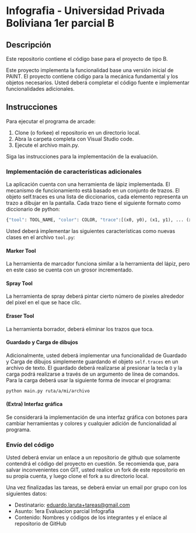 # Infografia - Universidad Privada Boliviana 1er parcial B

## Descripción

Este repositorio contiene el código base para el proyecto de tipo B.

Este proyecto implementa la funcionalidad base una versión inicial de PAINT. El proyecto contiene código para la mecánica fundamental y los objetos necesarios. Usted deberá completar el código fuente e implementar funcionalidades adicionales.

## Instrucciones

Para ejecutar el programa de arcade:

1. Clone (o forkee) el repositorio en un directorio local.
2. Abra la carpeta completa con Visual Studio code.
3. Ejecute el archivo main.py.

Siga las instrucciones para la implementación de la evaluación.

### Implementación de características adicionales

La aplicación cuenta con una herramienta de lápiz implementada. El mecanismo de funcionamiento está basado en un conjunto de trazos. El objeto self.traces es una lista de diccionarios, cada elemento representa un trazo a dibujar en la pantalla. Cada trazo tiene el siguiente formato como diccionario de python:
```python
{"tool": TOOL_NAME, "color": COLOR, "trace":[(x0, y0), (x1, y1), ... (xn, yn)]}
```
Usted deberá implementar las siguientes características como nuevas clases en el archivo `tool.py`:

#### Marker Tool

La herramienta de marcador funciona similar a la herramienta del lápiz, pero en este caso se cuenta con un grosor incrementado.

#### Spray Tool

La herramienta de spray deberá pintar cierto número de pixeles alrededor del pixel en el que se hace clic.

#### Eraser Tool

La herramienta borrador, deberá eliminar los trazos que toca.

#### Guardado y Carga de dibujos

Adicionalmente, usted deberá implementar una funcionalidad de Guardado y Carga de dibujos simplemente guardando el objeto `self.traces` en un archivo de texto.
El guardado deberá realizarse al presionar la tecla `O` y la carga podrá realizarse a través de un argumento de línea de comandos.
Para la carga deberá usar la siguiente forma de invocar el programa:

```bash
python main.py ruta/a/mi/archivo
```


#### (Extra) Interfaz gráfica

Se considerará la implementación de una interfaz gráfica con botones para cambiar herramientas y colores y cualquier adición de funcionalidad al programa.

### Envío del código

Usted deberá enviar un enlace a un repositorio de github que solamente contendrá el código del proyecto en cuestión. Se recomienda que, para salvar inconvenientes con GIT, usted realice un fork de este repositorio en su propia cuenta, y luego clone el fork a su directorio local. 

Una vez finalizadas las tareas, se deberá enviar un email por grupo con los siguientes datos:

 - Destinatario: eduardo.laruta+tareas@gmail.com
 - Asunto: 1era Evaluacion parcial Infografia
 - Contenido: Nombres y códigos de los integrantes y el enlace al repositorio de GitHub
